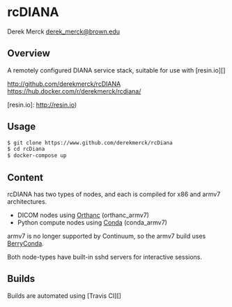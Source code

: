 rcDIANA
==================
Derek Merck <derek_merck@brown.edu>

Overview
---------------

A remotely configured DIANA service stack, suitable for use with [resin.io][]

<http://github.com/derekmerck/rcDIANA>  
<https://hub.docker.com/r/derekmerck/rcdiana/>

[resin.io]: http://resin.io)


Usage
---------------

``` bash
$ git clone https://www.github.com/derekmerck/rcDiana
$ cd rcDiana
$ docker-compose up
```

Content
---------------

rcDIANA has two types of nodes, and each is compiled for x86 and armv7 architectures.

- DICOM nodes using [Orthanc][] (orthanc_armv7)
- Python compute nodes using [Conda][] (conda_armv7)

armv7 is no longer supported by Continuum, so the armv7 build uses [BerryConda][].

Both node-types have built-in sshd servers for interactive sessions.

[Orthanc]: http://www.orthanc-server.com
[Conda]: http://www.anaconda.org
[BerryConda]: https://github.com/jjhelmus/berryconda

Builds
------------------

Builds are automated using [Travis CI][]

[Travis_CI]: https://travis-ci.org